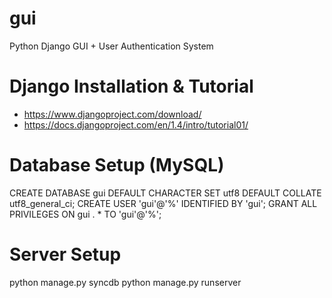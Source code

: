 gui
===
Python Django GUI + User Authentication System


Django Installation & Tutorial
==============================
- https://www.djangoproject.com/download/
- https://docs.djangoproject.com/en/1.4/intro/tutorial01/


Database Setup (MySQL)
======================
  CREATE DATABASE gui DEFAULT CHARACTER SET utf8 DEFAULT COLLATE utf8_general_ci; CREATE USER 'gui'@'%' IDENTIFIED BY 'gui'; GRANT ALL PRIVILEGES ON gui . * TO 'gui'@'%';


Server Setup
============
  python manage.py syncdb
  python manage.py runserver
